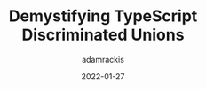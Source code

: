 ---
author: adamrackis
date: 2022-01-27
publisher: css
tags:
  - typescript
target_url: https://css-tricks.com/typescript-discriminated-unions/
title: Demystifying TypeScript Discriminated Unions
---